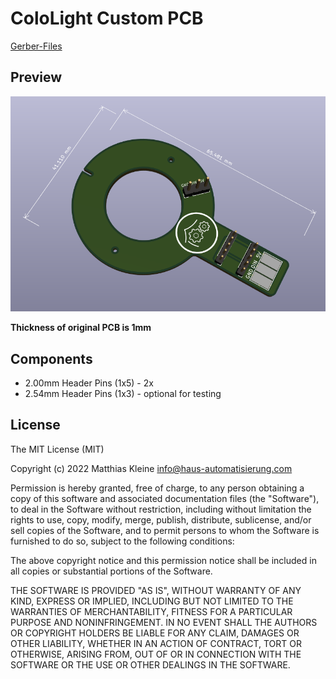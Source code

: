 # ColoLight Custom PCB

[Gerber-Files](https://github.com/klein0r/pcb-cololight-custom/releases)

## Preview

![PCB Preview](https://raw.githubusercontent.com/klein0r/pcb-cololight-custom/master/preview.png)

**Thickness of original PCB is 1mm**

## Components

- 2.00mm Header Pins (1x5) - 2x
- 2.54mm Header Pins (1x3) - optional for testing

## License

The MIT License (MIT)

Copyright (c) 2022 Matthias Kleine <info@haus-automatisierung.com>

Permission is hereby granted, free of charge, to any person obtaining a copy
of this software and associated documentation files (the "Software"), to deal
in the Software without restriction, including without limitation the rights
to use, copy, modify, merge, publish, distribute, sublicense, and/or sell
copies of the Software, and to permit persons to whom the Software is
furnished to do so, subject to the following conditions:

The above copyright notice and this permission notice shall be included in
all copies or substantial portions of the Software.

THE SOFTWARE IS PROVIDED "AS IS", WITHOUT WARRANTY OF ANY KIND, EXPRESS OR
IMPLIED, INCLUDING BUT NOT LIMITED TO THE WARRANTIES OF MERCHANTABILITY,
FITNESS FOR A PARTICULAR PURPOSE AND NONINFRINGEMENT. IN NO EVENT SHALL THE
AUTHORS OR COPYRIGHT HOLDERS BE LIABLE FOR ANY CLAIM, DAMAGES OR OTHER
LIABILITY, WHETHER IN AN ACTION OF CONTRACT, TORT OR OTHERWISE, ARISING FROM,
OUT OF OR IN CONNECTION WITH THE SOFTWARE OR THE USE OR OTHER DEALINGS IN
THE SOFTWARE.
